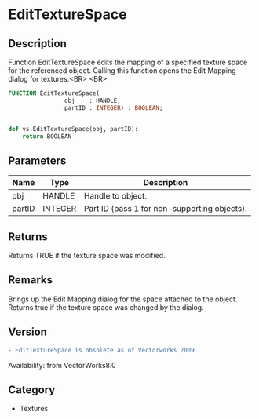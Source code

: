 # EditTextureSpace

## Description
Function EditTextureSpace edits the mapping of a specified texture space for the referenced object. Calling this function opens the Edit Mapping dialog for textures.&lt;BR&gt;
&lt;BR&gt;


```pascal
FUNCTION EditTextureSpace(
				obj    : HANDLE;
				partID : INTEGER) : BOOLEAN;
```

```python

def vs.EditTextureSpace(obj, partID):
    return BOOLEAN
```

## Parameters
|Name|Type|Description|
|---|---|---|
|obj|HANDLE|Handle to object.|
|partID|INTEGER|Part ID (pass 1 for non-supporting objects).|

## Returns
Returns TRUE if the texture space was modified.

## Remarks
Brings up the Edit Mapping dialog for the space attached to the object.  Returns true if the texture space was changed by the dialog.

## Version
```diff
- EditTextureSpace is obsolete as of Vectorworks 2009
```

Availability: from VectorWorks8.0
## Category
* Textures

